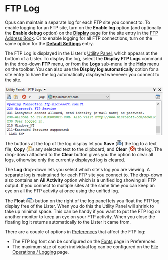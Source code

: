 # FTP Log

Opus can maintain a separate log for each FTP site you connect to. To enable logging for an FTP site, turn on the **Enable log** option (and optionally the **Enable debug** option) on the **[Display](ftp_address_book/display_page.md)** page for the site entry in the [FTP Address Book](ftp_address_book/RAEDME.md). Or to enable logging for all FTP connections, turn on the same option for the **[Default Settings](ftp_address_book/default_settings.md)** entry.

The FTP Log is displayed in the Lister's [Utility Panel](/Manual/basic_concepts/the_lister/utility_panel.md), which appears at the bottom of a Lister. To display the log, select the **Display FTP Logs** command in the drop-down **FTP** menu, or from the **Logs** sub-menu in the **Help** menu on the toolbar. You can also use the **Display log automatically** option for a site entry to have the log automatically displayed whenever you connect to the site.

![](/Manual/images/media/ftp_log.png)

The buttons at the top of the log display let you **Save** (![](/Manual/images/media/ftp_log_-_save.png)) the log to a text file, **Copy** (![](/Manual/images/media/ftp_log_-_copy.png)) any selected text to the clipboard, and **Clear** (![](/Manual/images/media/ftp_log_-_clear.png)) the log. The drop-down attached to the **Clear** button gives you the option to clear all logs, otherwise only the currently displayed log is cleared.

The **Log** drop-down lets you select which site's log you are viewing. A separate log is maintained for each FTP site you connect to. The drop-down also contains an **All Activity** option which is a unified log showing all FTP output. If you connect to multiple sites at the same time you can keep an eye on all the FTP activity at once using the unified log.

The **Float** (![](/Manual/images/media/ftp_log_-_float.png)) button on the right of the log panel lets you float the FTP log display free of the Lister. When you do this the Utility Panel will shrink to take up minimal space. This can be handy if you want to put the FTP log on another monitor to keep an eye on your FTP activity. When you close the floating log it returns automatically to the Lister it came from.

There are a couple of options in [Preferences](/Manual/preferences/RAEDME.md) that affect the FTP log:

- The FTP log font can be configured on the [Fonts](/Manual/preferences/preferences_categories/colors_and_fonts/fonts.md) page in Preferences.
- The maximum size of each individual log can be configured on the [File Operations / Logging](/Manual/preferences/preferences_categories/file_operations/logging.md) page.
